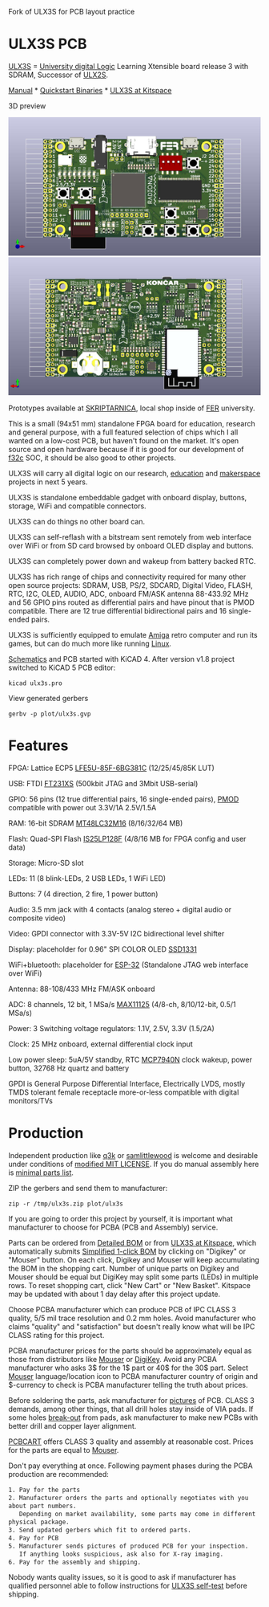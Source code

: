 Fork of ULX3S for PCB layout practice


# ULX3S PCB

[ULX3S](http://radiona.org/ulx3s) = [University digital Logic](https://www.fer.unizg.hr/en/course/diglog) Learning
Xtensible board release 3 with SDRAM,
Successor of [ULX2S](http://github.com/emard/ulx2s).

[Manual](/doc/MANUAL.md) *
[Quickstart Binaries](http://github.com/emard/ulx3s-bin) *
[ULX3S at Kitspace](https://kitspace.org/boards/github.com/emard/ulx3s)

3D preview

![TOP](/pic/ulx3st.jpg)
![BOTTOM](/pic/ulx3sb.jpg)

Prototypes available
at [SKRIPTARNICA](http://skriptarnica.hr/vijest.aspx?newsID=1466),
local shop inside of [FER](https://www.fer.unizg.hr/) university.

This is a small (94x51 mm) standalone FPGA board 
for education, research and general purpose, with a full 
featured selection of chips which I all wanted on
a low-cost PCB, but haven't found on the market.
It's open source and open hardware because if it is
good for our development of [f32c](http://github.com/f32c/f32c) SOC,
it should be also good to other projects.

ULX3S will carry all digital logic on our
research, [education](https://www.fer.unizg.hr/en/course/diglog) and
[makerspace](https://radiona.org) projects in next 5 years.

ULX3S is standalone embeddable gadget with onboard display, buttons,
storage, WiFi and compatible connectors.

ULX3S can do things no other board can.

ULX3S can self-reflash with a bitstream sent
remotely from web interface over WiFi or from SD
card browsed by onboard OLED display and buttons.

ULX3S can completely power down and wakeup from
battery backed RTC.

ULX3S has rich range of chips and connectivity
required for many other open source projects:
SDRAM, USB, PS/2, SDCARD, Digital Video, FLASH, RTC, I2C, OLED, AUDIO, ADC,
onboard FM/ASK antenna 88-433.92 MHz and 56 GPIO pins routed as differential
pairs and have pinout that is PMOD compatible. There are 12 true
differential bidirectional pairs and 16 single-ended pairs.

ULX3S is sufficiently equipped to
emulate [Amiga](https://github.com/emard/Minimig_ECS) retro
computer and run its games, but can do much more like
running [Linux](https://twitter.com/fpga_dave/status/1053290842809683968).

[Schematics](/doc/schematics.pdf) and PCB started with KiCAD 4.
After version v1.8 project switched to KiCAD 5 PCB editor:

    kicad ulx3s.pro

View generated gerbers

    gerbv -p plot/ulx3s.gvp

# Features

FPGA: Lattice ECP5 [LFE5U-85F-6BG381C](http://www.latticesemi.com/~/media/LatticeSemi/Documents/DataSheets/ECP5/FPGA-DS-02012.pdf?document_id=50461) (12/25/45/85K LUT)

USB: FTDI [FT231XS](https://www.ftdichip.com/Support/Documents/DataSheets/ICs/DS_FT231X.pdf) (500kbit JTAG and 3Mbit USB-serial)

GPIO: 56 pins (12 true differential pairs, 16 single-ended pairs),
[PMOD](https://reference.digilentinc.com/_media/pmod:pmod:originalPmodInterfaceSpecification.pdf) compatible
with power out 3.3V/1A 2.5V/1.5A

RAM: 16-bit SDRAM [MT48LC32M16](https://www.micron.com/~/media/Documents/Products/Data%20Sheet/DRAM/256Mb_sdr.pdf) (8/16/32/64 MB)

Flash: Quad-SPI Flash [IS25LP128F](http://www.issi.com/WW/pdf/25LP-WP128F.pdf) (4/8/16 MB for FPGA config and user data)

Storage: Micro-SD slot

LEDs: 11 (8 blink-LEDs, 2 USB LEDs, 1 WiFi LED)

Buttons: 7 (4 direction, 2 fire, 1 power button)

Audio: 3.5 mm jack with 4 contacts (analog stereo + digital audio or composite video)

Video: GPDI connector with 3.3V-5V I2C bidirectional level shifter

Display: placeholder for 0.96" SPI COLOR OLED [SSD1331](https://drive.google.com/file/d/0B5lkVYnewKTGRlpxcEdWaXNvWnM/view)

WiFi+bluetooth: placeholder for [ESP-32](https://www.espressif.com/sites/default/files/documentation/esp32_datasheet_en.pdf) (Standalone JTAG web interface over WiFi)

Antenna: 88-108/433 MHz FM/ASK onboard

ADC: 8 channels, 12 bit, 1 MSa/s [MAX11125](https://datasheets.maximintegrated.com/en/ds/MAX11120-MAX11128.pdf) (4/8-ch, 8/10/12-bit, 0.5/1 MSa/s)

Power: 3 Switching voltage regulators: 1.1V, 2.5V, 3.3V (1.5/2A)

Clock: 25 MHz onboard, external differential clock input

Low power sleep: 5uA/5V standby, RTC [MCP7940N](http://ww1.microchip.com/downloads/en/DeviceDoc/20005010F.pdf) clock wakeup, power button, 32768 Hz quartz and battery

GPDI is General Purpose Differential Interface,
Electrically LVDS, mostly TMDS tolerant
female receptacle more-or-less compatible
with digital monitors/TVs

# Production

Independent production
like [q3k](https://twitter.com/q3k/status/1029010026269167618) or
[samlittlewood](https://twitter.com/samlittlewood/status/1108531208001077250) is
welcome and desirable under conditions of [modified MIT LICENSE](/LICENSE.md).
If you do manual assembly here is [minimal parts list](/doc/MINIMAL.md).

ZIP the gerbers and send them to manufacturer:

    zip -r /tmp/ulx3s.zip plot/ulx3s

If you are going to order this project by yourself, it is important
what manufacturer to choose for PCBA (PCB and Assembly) service.

Parts can be ordered from [Detailed BOM](/doc/ulx3s_bom.csv)
or from [ULX3S at Kitspace](https://kitspace.org/boards/github.com/emard/ulx3s),
which automatically submits [Simplified 1-click BOM](/1-click-bom.tsv) by
clicking on "Digikey" or "Mouser" button. On each click, Digikey and Mouser will keep
accumulating the BOM in the shopping cart. Number of unique parts on Digikey and Mouser
should be equal but DigiKey may split some parts (LEDs) in multiple rows.
To reset shopping cart, click "New Cart" or "New Basket".
Kitspace may be updated with about 1 day delay after this project update.

Choose PCBA manufacturer which can produce PCB of IPC CLASS 3 quality,
5/5 mil trace resolution and 0.2 mm holes.
Avoid manufacturer who claims "quality" and "satisfaction" but doesn't
really know what will be IPC CLASS rating for this project.

PCBA manufacturer prices for the parts should be approximately equal as those
from distributors like [Mouser](http://www.mouser.com) or [DigiKey](http://www.digikey.com).
Avoid any PCBA manufacturer who asks 3$ for the 1$ part or 40$ for the 30$ part.
Select [Mouser](http://www.mouser.com) language/location icon to PCBA manufacturer
country of origin and $-currency to check is PCBA manufacturer telling the truth
about prices.

Before soldering the parts, ask manufacturer for [pictures](/pic/ulx3sb-v18.jpg) of PCB.
CLASS 3 demands, among other things, that all drill holes stay inside of VIA pads.
If some holes [break-out](/pic/ulx3sb-v18-breakout-c19.png) from pads,
ask manufacturer to make new PCBs with better drill and copper layer alignment.

[PCBCART](http://www.pcbcart.com) offers CLASS 3 quality and assembly at reasonable cost.
Prices for the parts are equal to [Mouser](http://www.mouser.com).

Don't pay everything at once. Following payment phases during the
PCBA production are recommended:

    1. Pay for the parts
    2. Manufacturer orders the parts and optionally negotiates with you about part numbers.
       Depending on market availability, some parts may come in different physical package.
    3. Send updated gerbers which fit to ordered parts.
    4. Pay for PCB
    5. Manufacturer sends pictures of produced PCB for your inspection.
       If anything looks suspicious, ask also for X-ray imaging.
    6. Pay for the assembly and shipping.

Nobody wants quality issues, so it is good to ask if manufacturer has qualified personnel
able to follow instructions 
for [ULX3S self-test](https://github.com/emard/ulx3s-bin) before shipping.
